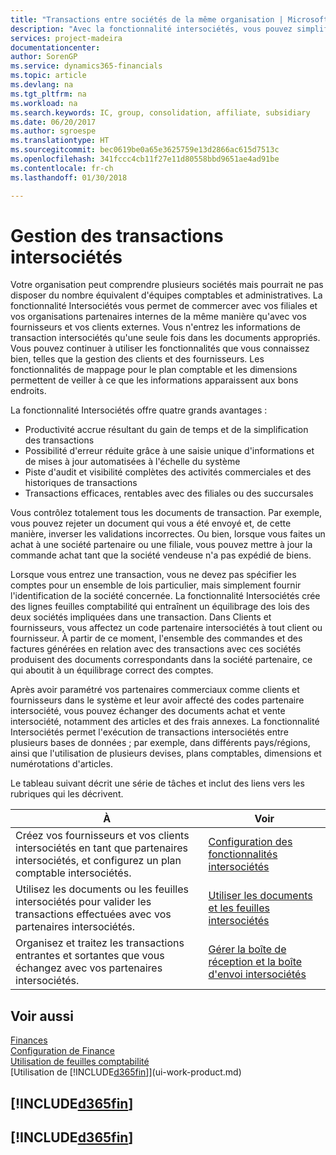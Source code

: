 ```yaml
---
title: "Transactions entre sociétés de la même organisation | Microsoft Docs"
description: "Avec la fonctionnalité intersociétés, vous pouvez simplifier les processus et les transactions entre sociétés appartenant à la même organisation."
services: project-madeira
documentationcenter: 
author: SorenGP
ms.service: dynamics365-financials
ms.topic: article
ms.devlang: na
ms.tgt_pltfrm: na
ms.workload: na
ms.search.keywords: IC, group, consolidation, affiliate, subsidiary
ms.date: 06/20/2017
ms.author: sgroespe
ms.translationtype: HT
ms.sourcegitcommit: bec0619be0a65e3625759e13d2866ac615d7513c
ms.openlocfilehash: 341fccc4cb11f27e11d80558bbd9651ae4ad91be
ms.contentlocale: fr-ch
ms.lasthandoff: 01/30/2018

---
```

# <a name="managing-intercompany-transactions"></a>Gestion des transactions intersociétés
Votre organisation peut comprendre plusieurs sociétés mais pourrait ne pas disposer du nombre équivalent d'équipes comptables et administratives. La fonctionnalité Intersociétés vous permet de commercer avec vos filiales et vos organisations partenaires internes de la même manière qu'avec vos fournisseurs et vos clients externes. Vous n'entrez les informations de transaction intersociétés qu'une seule fois dans les documents appropriés. Vous pouvez continuer à utiliser les fonctionnalités que vous connaissez bien, telles que la gestion des clients et des fournisseurs. Les fonctionnalités de mappage pour le plan comptable et les dimensions permettent de veiller à ce que les informations apparaissent aux bons endroits.  

La fonctionnalité Intersociétés offre quatre grands avantages :  

- Productivité accrue résultant du gain de temps et de la simplification des transactions  
- Possibilité d'erreur réduite grâce à une saisie unique d'informations et de mises à jour automatisées à l'échelle du système  
- Piste d'audit et visibilité complètes des activités commerciales et des historiques de transactions  
- Transactions efficaces, rentables avec des filiales ou des succursales  

Vous contrôlez totalement tous les documents de transaction. Par exemple, vous pouvez rejeter un document qui vous a été envoyé et, de cette manière, inverser les validations incorrectes. Ou bien, lorsque vous faites un achat à une société partenaire ou une filiale, vous pouvez mettre à jour la commande achat tant que la société vendeuse n'a pas expédié de biens.  

Lorsque vous entrez une transaction, vous ne devez pas spécifier les comptes pour un ensemble de lois particulier, mais simplement fournir l'identification de la société concernée. La fonctionnalité Intersociétés crée des lignes feuilles comptabilité qui entraînent un équilibrage des lois des deux sociétés impliquées dans une transaction. Dans Clients et fournisseurs, vous affectez un code partenaire intersociétés à tout client ou fournisseur. À partir de ce moment, l'ensemble des commandes et des factures générées en relation avec des transactions avec ces sociétés produisent des documents correspondants dans la société partenaire, ce qui aboutit à un équilibrage correct des comptes.  

 Après avoir paramétré vos partenaires commerciaux comme clients et fournisseurs dans le système et leur avoir affecté des codes partenaire intersociété, vous pouvez échanger des documents achat et vente intersociété, notamment des articles et des frais annexes. La fonctionnalité Intersociétés permet l'exécution de transactions intersociétés entre plusieurs bases de données ; par exemple, dans différents pays/régions, ainsi que l'utilisation de plusieurs devises, plans comptables, dimensions et numérotations d'articles.  

Le tableau suivant décrit une série de tâches et inclut des liens vers les rubriques qui les décrivent.

 |À |Voir|
 |---|---|
 |Créez vos fournisseurs et vos clients intersociétés en tant que partenaires intersociétés, et configurez un plan comptable intersociétés.|[Configuration des fonctionnalités intersociétés](intercompany-how-setup.md)|
 |Utilisez les documents ou les feuilles intersociétés pour valider les transactions effectuées avec vos partenaires intersociétés.|[Utiliser les documents et les feuilles intersociétés](intercompany-how-work-documents-journals.md)|
 |Organisez et traitez les transactions entrantes et sortantes que vous échangez avec vos partenaires intersociétés.|[Gérer la boîte de réception et la boîte d'envoi intersociétés](intercompany-how-manage-intercompany-inbox.md)|

## <a name="see-also"></a>Voir aussi
[Finances](finance.md)  
[Configuration de Finance](finance-setup-finance.md)  
[Utilisation de feuilles comptabilité](ui-work-general-journals.md)  
[Utilisation de [!INCLUDE[d365fin](includes/d365fin_md.md)]](ui-work-product.md)

## [!INCLUDE[d365fin](includes/free_trial_md.md)]  
## [!INCLUDE[d365fin](includes/training_link_md.md)]

